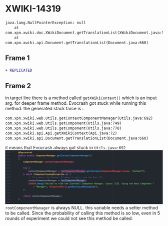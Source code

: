 # XWIKI-14319

```
java.lang.NullPointerException: null
	at com.xpn.xwiki.doc.XWikiDocument.getTranslationList(XWikiDocument.java:5983)
	at com.xpn.xwiki.api.Document.getTranslationList(Document.java:660)
```

## Frame 1
``` diff
+ REPLICATED
```

## Frame 2


in target line there is a method called `getXWikiContext()` which is an input arg. for deeper frame method. Evocrash got stuck while running this method.
the generated stack tarce is :
```
com.xpn.xwiki.web.Utils.getContextComponentManager(Utils.java:692)
com.xpn.xwiki.web.Utils.getComponent(Utils.java:749)
com.xpn.xwiki.web.Utils.getComponent(Utils.java:778)
com.xpn.xwiki.api.Api.getXWikiContext(Api.java:72)
com.xpn.xwiki.api.Document.getTranslationList(Document.java:660)
```
it means that Evocrash always got stuck in `Utils.java:692`
![Alt text](screenshots/7.jpg?raw=true "XWIKI-14319")
`rootComponentManager` is always NULL. this variable needs a setter method to be called. Since the probability of calling this method is so low, even in 5 rounds of experiment we could not see this method be called.
